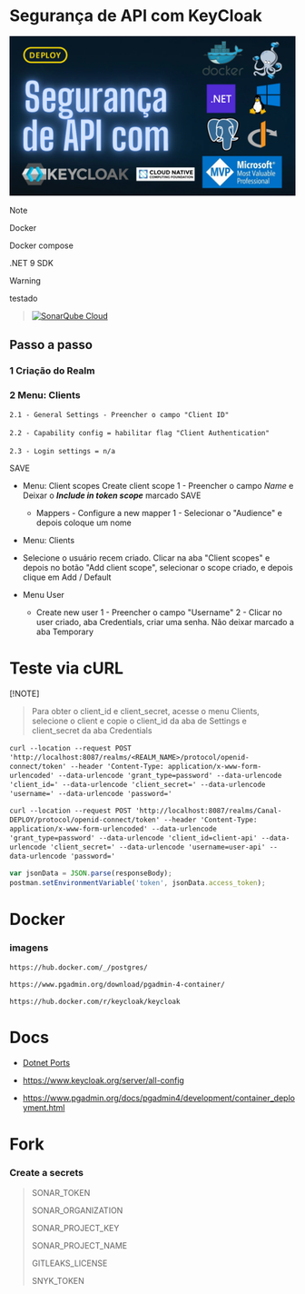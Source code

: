 # Segurança de API com KeyCloak

![banner](./docs/img/banner.png)

> [!NOTE]
> Docker
>
> Docker compose
>
> .NET 9 SDK

> [!WARNING]
> testado


> [![SonarQube Cloud](https://sonarcloud.io/images/project_badges/sonarcloud-light.svg)](https://sonarcloud.io/summary/new_code?id=felipementel_PoC.KeyCloak.v1)

## Passo a passo

### 1 Criação do Realm

### 2 Menu: Clients

    2.1 - General Settings - Preencher o campo "Client ID"

    2.2 - Capability config = habilitar flag "Client Authentication"

    2.3 - Login settings = n/a

  SAVE

- Menu: Client scopes
    Create client scope
      1 - Preencher o campo *Name* e Deixar o ***Include in token scope*** marcado
    SAVE
  - Mappers - Configure a new mapper
      1 - Selecionar o "Audience" e depois coloque um nome

-  Menu: Clients
  - Selecione o usuário recem criado.
  Clicar na aba "Client scopes" e depois no botão "Add client scope", selecionar o scope criado, e depois clique em Add / Default

- Menu User

  - Create new user
    1 - Preencher o campo "Username"
    2 - Clicar no user criado, aba Credentials, criar uma senha. Não deixar marcado a aba Temporary


# Teste via cURL

[!NOTE]
> Para obter o client_id e client_secret, acesse o menu Clients, selecione o client e copie o client_id da aba de Settings e client_secret da aba Credentials

```curl
curl --location --request POST 'http://localhost:8087/realms/<REALM_NAME>/protocol/openid-connect/token' --header 'Content-Type: application/x-www-form-urlencoded' --data-urlencode 'grant_type=password' --data-urlencode 'client_id=' --data-urlencode 'client_secret=' --data-urlencode 'username=' --data-urlencode 'password='
```

```curl
curl --location --request POST 'http://localhost:8087/realms/Canal-DEPLOY/protocol/openid-connect/token' --header 'Content-Type: application/x-www-form-urlencoded' --data-urlencode 'grant_type=password' --data-urlencode 'client_id=client-api' --data-urlencode 'client_secret=' --data-urlencode 'username=user-api' --data-urlencode 'password='
```

```javascript
var jsonData = JSON.parse(responseBody);
postman.setEnvironmentVariable('token', jsonData.access_token);
```

# Docker

### imagens

````
https://hub.docker.com/_/postgres/
````

````
https://www.pgadmin.org/download/pgadmin-4-container/
````

````
https://hub.docker.com/r/keycloak/keycloak
````


# Docs

- [Dotnet Ports](https://learn.microsoft.com/en-us/dotnet/core/compatibility/containers/8.0/aspnet-port)

- https://www.keycloak.org/server/all-config

- https://www.pgadmin.org/docs/pgadmin4/development/container_deployment.html

# Fork

### Create a secrets

> SONAR_TOKEN
> 
> SONAR_ORGANIZATION
> 
> SONAR_PROJECT_KEY
> 
> SONAR_PROJECT_NAME
> 
> GITLEAKS_LICENSE
> 
> SNYK_TOKEN
